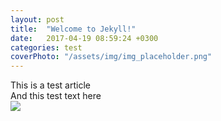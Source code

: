 ```yaml
---
layout: post
title:  "Welcome to Jekyll!"
date:   2017-04-19 08:59:24 +0300
categories: test
coverPhoto: "/assets/img/img_placeholder.png"
---
```

This is a test article  
And this test text here  
<img src="{{ site.url }}{{ coverPhoto}}">  


